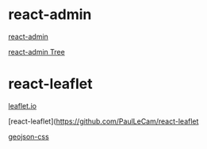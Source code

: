 
# react-admin
[react-admin](https://marmelab.com/react-admin/)

[react-admin Tree](https://github.com/marmelab/react-admin/blob/master/packages/ra-tree-ui-materialui)

# react-leaflet
[leaflet.io](https://leafletjs.com/)

[react-leaflet](https://github.com/PaulLeCam/react-leaflet

[geojson-css](https://wiki.openstreetmap.org/wiki/Geojson_CSS)

